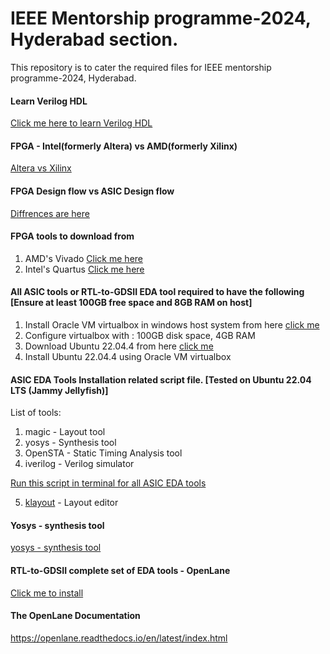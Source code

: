 # IEEE Mentorship programme-2024, Hyderabad section.
This repository is to cater the required files for IEEE mentorship programme-2024, Hyderabad.

#### Learn Verilog HDL 
[Click me here to learn Verilog HDL](https://github.com/dicdesign/ieeeMentorshipHyd/blob/main/verilog/readme.md)

#### FPGA - Intel(formerly Altera) vs AMD(formerly Xilinx)

[Altera vs Xilinx](https://docs.google.com/presentation/d/1UjuVQYawC5oMuDx1xbk9JFqz_DkDWDaYbZRrK8cdNzs/edit?usp=sharing)

#### FPGA Design flow vs ASIC Design flow
[Diffrences are here](https://docs.google.com/presentation/d/1EzmxAGp5TPo06JAFgg3ooUfq1WtbkcLWAxfCHvhAtz4/edit?usp=sharing)

#### FPGA tools to download from
1. AMD's Vivado [Click me here](https://www.xilinx.com/support/download.html)
2. Intel's Quartus [Click me here](https://www.intel.com/content/www/us/en/software-kit/825278/intel-quartus-prime-lite-edition-design-software-version-23-1-1-for-windows.html)

#### All ASIC tools or RTL-to-GDSII EDA tool required to have the following [Ensure at least 100GB free space and 8GB RAM on host]
1. Install Oracle VM virtualbox in windows host system from here [click me](https://www.virtualbox.org/wiki/Downloads)
2. Configure virtualbox with : 100GB disk space, 4GB RAM
3. Download Ubuntu 22.04.4 from here [click me](https://releases.ubuntu.com/22.04/ubuntu-22.04.4-desktop-amd64.iso)
4. Install Ubuntu 22.04.4 using Oracle VM virtualbox

#### ASIC EDA Tools Installation related script file. [Tested on Ubuntu 22.04 LTS (Jammy Jellyfish)]
List of tools:<br>
1. magic - Layout tool<br>
2. yosys - Synthesis tool<br>
3. OpenSTA - Static Timing Analysis tool<br>
4. iverilog - Verilog simulator<br>

[Run this script in terminal for all ASIC EDA tools](https://github.com/dicdesign/ieeeMentorshipHyd/blob/main/asicTools/asic_tools_set.sh)

5. [klayout](https://github.com/dicdesign/ieeeMentorshipHyd/blob/main/asicTools/klayout.md) - Layout editor

#### Yosys - synthesis tool
[yosys - synthesis tool](https://github.com/dicdesign/ieeeMentorshipHyd/tree/main/collaterals%20of%20synthesis%20tool%20yosys)

#### RTL-to-GDSII complete set of EDA tools - OpenLane
[Click me to install](https://github.com/dicdesign/ieeeMentorshipHyd/blob/main/asicTools/openlaneInstall.sh)

#### The OpenLane Documentation

https://openlane.readthedocs.io/en/latest/index.html
